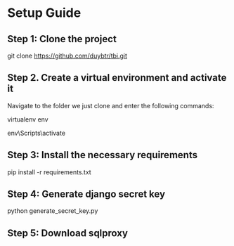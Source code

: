 # Setup Guide
## Step 1: Clone the project
git clone https://github.com/duybtr/tbi.git

## Step 2. Create a virtual environment and activate it
Navigate to the folder we just clone and enter the following commands:

virtualenv env

env\Scripts\activate

## Step 3: Install the necessary requirements
pip install -r requirements.txt

## Step 4: Generate django secret key
python generate_secret_key.py

## Step 5: Download sqlproxy
